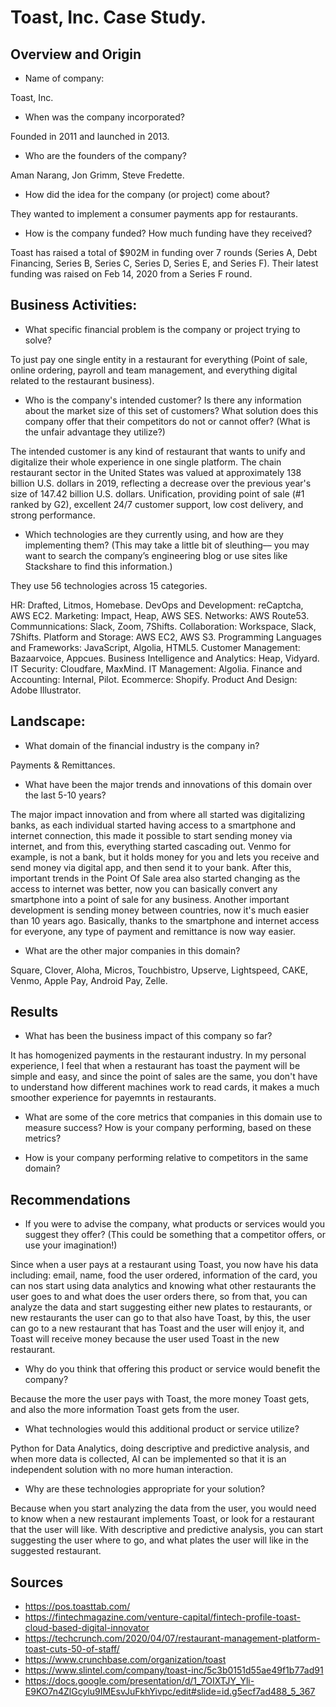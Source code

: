 # Toast, Inc. Case Study.

## Overview and Origin

* Name of company: 

Toast, Inc.

* When was the company incorporated? 

Founded in 2011 and launched in 2013.

* Who are the founders of the company? 

Aman Narang, Jon Grimm, Steve Fredette.

* How did the idea for the company (or project) come about?

They wanted to implement a consumer payments app for restaurants.

* How is the company funded? How much funding have they received?

Toast has raised a total of $902M in funding over 7 rounds (Series A, Debt Financing, Series B, Series C, Series D, Series E, and Series F). Their latest funding was raised on Feb 14, 2020 from a Series F round.


## Business Activities:

* What specific financial problem is the company or project trying to solve?

To just pay one single entity in a restaurant for everything (Point of sale, online ordering, payroll and team management, and everything digital related to the restaurant business).

* Who is the company's intended customer?  Is there any information about the market size of this set of customers?
What solution does this company offer that their competitors do not or cannot offer? (What is the unfair advantage they utilize?)

The intended customer is any kind of restaurant that wants to unify and digitalize their whole experience in one single platform. The chain restaurant sector in the United States was valued at approximately 138 billion U.S. dollars in 2019, reflecting a decrease over the previous year's size of 147.42 billion U.S. dollars. Unification, providing point of sale (#1 ranked by G2), excellent 24/7 customer support, low cost delivery, and strong performance.

* Which technologies are they currently using, and how are they implementing them? (This may take a little bit of sleuthing–– you may want to search the company’s engineering blog or use sites like Stackshare to find this information.)

They use 56 technologies across 15 categories.

HR: Drafted, Litmos, Homebase.
DevOps and Development: reCaptcha, AWS EC2.
Marketing: Impact, Heap, AWS SES.
Networks: AWS Route53.
Communnications: Slack, Zoom, 7Shifts.
Collaboration: Workspace, Slack, 7Shifts.
Platform and Storage: AWS EC2, AWS S3.
Programming Languages and Frameworks: JavaScript, Algolia, HTML5.
Customer Management: Bazaarvoice, Appcues.
Business Intelligence and Analytics: Heap, Vidyard.
IT Security: Cloudfare, MaxMind.
IT Management: Algolia.
Finance and Accounting: Internal, Pilot.
Ecommerce: Shopify.
Product And Design: Adobe Illustrator.


## Landscape:

* What domain of the financial industry is the company in?

Payments & Remittances.

* What have been the major trends and innovations of this domain over the last 5-10 years?

The major impact innovation and from where all started was digitalizing banks, as each individual started having access to a smartphone and internet connection, this made it possible to start sending money via internet, and from this, everything started cascading out. Venmo for example, is not a bank, but it holds money for you and lets you receive and send money via digital app, and then send it to your bank. After this, important trends in the Point Of Sale area also started changing as the access to internet was better, now you can basically convert any smartphone into a point of sale for any business. Another important development is sending money between countries, now it's much easier than 10 years ago. Basically, thanks to the smartphone and internet access for everyone, any type of payment and remittance is now way easier.

* What are the other major companies in this domain?

Square, Clover, Aloha, Micros, Touchbistro, Upserve, Lightspeed, CAKE, Venmo, Apple Pay, Android Pay, Zelle.

## Results

* What has been the business impact of this company so far?

It has homogenized payments in the restaurant industry. In my personal experience, I feel that when a restaurant has toast the payment will be simple and easy, and since the point of sales are the same, you don't have to understand how different machines work to read cards, it makes a much smoother experience for payemnts in restaurants.

* What are some of the core metrics that companies in this domain use to measure success? How is your company performing, based on these metrics?



* How is your company performing relative to competitors in the same domain?



## Recommendations

* If you were to advise the company, what products or services would you suggest they offer? (This could be something that a competitor offers, or use your imagination!)

Since when a user pays at a restaurant using Toast, you now have his data including: email, name, food the user ordered, information of the card, you can nos start using data analytics and knowing what other restaurants the user goes to and what does the user orders there, so from that, you can analyze the data and start suggesting either new plates to restaurants, or new restaurants the user can go to that also have Toast, by this, the user can go to a new restaurant that has Toast and the user will enjoy it, and Toast will receive money because the user used Toast in the new restaurant.

* Why do you think that offering this product or service would benefit the company?

Because the more the user pays with Toast, the more money Toast gets, and also the more information Toast gets from the user.

* What technologies would this additional product or service utilize?

Python for Data Analytics, doing descriptive and predictive analysis, and when more data is collected, AI can be implemented so that it is an independent solution with no more human interaction.

* Why are these technologies appropriate for your solution?

Because when you start analyzing the data from the user, you would need to know when a new restaurant implements Toast, or look for a restaurant that the user will like. With descriptive and predictive analysis, you can start suggesting the user where to go, and what plates the user will like in the suggested restaurant.

## Sources

* https://pos.toasttab.com/
* https://fintechmagazine.com/venture-capital/fintech-profile-toast-cloud-based-digital-innovator
* https://techcrunch.com/2020/04/07/restaurant-management-platform-toast-cuts-50-of-staff/
* https://www.crunchbase.com/organization/toast
* https://www.slintel.com/company/toast-inc/5c3b0151d55ae49f1b77ad91
* https://docs.google.com/presentation/d/1_7OIXTJY_Yli-E9KO7n4ZlGcylu9IMEsvJuFkhYivpc/edit#slide=id.g5ecf7ad488_5_367




